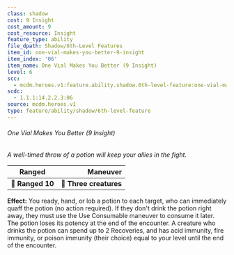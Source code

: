 ```yaml
---
class: shadow
cost: 9 Insight
cost_amount: 9
cost_resource: Insight
feature_type: ability
file_dpath: Shadow/6th-Level Features
item_id: one-vial-makes-you-better-9-insight
item_index: '06'
item_name: One Vial Makes You Better (9 Insight)
level: 6
scc:
  - mcdm.heroes.v1:feature.ability.shadow.6th-level-feature:one-vial-makes-you-better-9-insight
scdc:
  - 1.1.1:14.2.2.3:06
source: mcdm.heroes.v1
type: feature/ability/shadow/6th-level-feature
---
```


###### One Vial Makes You Better (9 Insight)

*A well-timed throw of a potion will keep your allies in the fight.*

| **Ranged**       |           **Maneuver** |
| ---------------- | ---------------------: |
| **📏 Ranged 10** | **🎯 Three creatures** |

**Effect:** You ready, hand, or lob a potion to each target, who can immediately quaff the potion (no action required). If they don't drink the potion right away, they must use the Use Consumable maneuver to consume it later. The potion loses its potency at the end of the encounter. A creature who drinks the potion can spend up to 2 Recoveries, and has acid immunity, fire immunity, or poison immunity (their choice) equal to your level until the end of the encounter.
